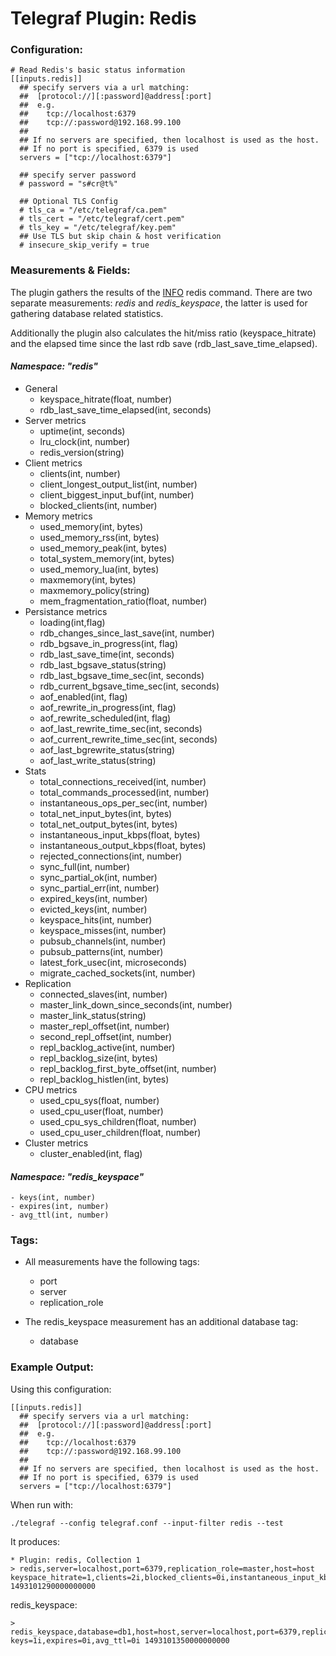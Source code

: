 # Telegraf Plugin: Redis

### Configuration:

```
# Read Redis's basic status information
[[inputs.redis]]
  ## specify servers via a url matching:
  ##  [protocol://][:password]@address[:port]
  ##  e.g.
  ##    tcp://localhost:6379
  ##    tcp://:password@192.168.99.100
  ##
  ## If no servers are specified, then localhost is used as the host.
  ## If no port is specified, 6379 is used
  servers = ["tcp://localhost:6379"]

  ## specify server password
  # password = "s#cr@t%"

  ## Optional TLS Config
  # tls_ca = "/etc/telegraf/ca.pem"
  # tls_cert = "/etc/telegraf/cert.pem"
  # tls_key = "/etc/telegraf/key.pem"
  ## Use TLS but skip chain & host verification
  # insecure_skip_verify = true
```

### Measurements & Fields:

The plugin gathers the results of the [INFO](https://redis.io/commands/info) redis command.
There are two separate measurements: _redis_ and _redis\_keyspace_, the latter is used for gathering database related statistics.

Additionally the plugin also calculates the hit/miss ratio (keyspace\_hitrate) and the elapsed time since the last rdb save (rdb\_last\_save\_time\_elapsed).

#### *Namespace: "redis"*
  
  - General
     - keyspace_hitrate(float, number)
     - rdb_last_save_time_elapsed(int, seconds)
  - Server metrics
     - uptime(int, seconds)
     - lru_clock(int, number)
     - redis_version(string)
   - Client metrics
     - clients(int, number)
     - client_longest_output_list(int, number)
     - client_biggest_input_buf(int, number)
     - blocked_clients(int, number)
   - Memory metrics
     - used_memory(int, bytes)
     - used_memory_rss(int, bytes)
     - used_memory_peak(int, bytes)
     - total_system_memory(int, bytes)
     - used_memory_lua(int, bytes)
     - maxmemory(int, bytes)
     - maxmemory_policy(string)
     - mem_fragmentation_ratio(float, number)
   - Persistance metrics
     - loading(int,flag)
     - rdb_changes_since_last_save(int, number)
     - rdb_bgsave_in_progress(int, flag)
     - rdb_last_save_time(int, seconds)
     - rdb_last_bgsave_status(string)
     - rdb_last_bgsave_time_sec(int, seconds)
     - rdb_current_bgsave_time_sec(int, seconds)
     - aof_enabled(int, flag)
     - aof_rewrite_in_progress(int, flag)
     - aof_rewrite_scheduled(int, flag)
     - aof_last_rewrite_time_sec(int, seconds)
     - aof_current_rewrite_time_sec(int, seconds)
     - aof_last_bgrewrite_status(string)
     - aof_last_write_status(string)
   - Stats
     - total_connections_received(int, number)
     - total_commands_processed(int, number)
     - instantaneous_ops_per_sec(int, number)
     - total_net_input_bytes(int, bytes)
     - total_net_output_bytes(int, bytes)
     - instantaneous_input_kbps(float, bytes)
     - instantaneous_output_kbps(float, bytes)
     - rejected_connections(int, number)
     - sync_full(int, number)
     - sync_partial_ok(int, number)
     - sync_partial_err(int, number)
     - expired_keys(int, number)
     - evicted_keys(int, number)
     - keyspace_hits(int, number)
     - keyspace_misses(int, number)
     - pubsub_channels(int, number)
     - pubsub_patterns(int, number)
     - latest_fork_usec(int, microseconds)
     - migrate_cached_sockets(int, number)
   - Replication
     - connected_slaves(int, number)
     - master_link_down_since_seconds(int, number)
     - master_link_status(string)
     - master_repl_offset(int, number)
     - second_repl_offset(int, number)
     - repl_backlog_active(int, number)
     - repl_backlog_size(int, bytes)
     - repl_backlog_first_byte_offset(int, number)
     - repl_backlog_histlen(int, bytes)
   - CPU metrics
     - used_cpu_sys(float, number)
     - used_cpu_user(float, number)
     - used_cpu_sys_children(float, number)
     - used_cpu_user_children(float, number)
   - Cluster metrics
     - cluster_enabled(int, flag)

#### *Namespace: "redis_keyspace"*
    - keys(int, number)
    - expires(int, number)
    - avg_ttl(int, number)

### Tags:

- All measurements have the following tags:
    - port
    - server
    - replication_role

- The redis_keyspace measurement has an additional database tag:
    - database

### Example Output:

Using this configuration:
```
[[inputs.redis]]
  ## specify servers via a url matching:
  ##  [protocol://][:password]@address[:port]
  ##  e.g.
  ##    tcp://localhost:6379
  ##    tcp://:password@192.168.99.100
  ##
  ## If no servers are specified, then localhost is used as the host.
  ## If no port is specified, 6379 is used
  servers = ["tcp://localhost:6379"]
```

When run with:
```
./telegraf --config telegraf.conf --input-filter redis --test
```

It produces:
```
* Plugin: redis, Collection 1
> redis,server=localhost,port=6379,replication_role=master,host=host keyspace_hitrate=1,clients=2i,blocked_clients=0i,instantaneous_input_kbps=0,sync_full=0i,pubsub_channels=0i,pubsub_patterns=0i,total_net_output_bytes=6659253i,used_memory=842448i,total_system_memory=8351916032i,aof_current_rewrite_time_sec=-1i,rdb_changes_since_last_save=0i,sync_partial_err=0i,latest_fork_usec=508i,instantaneous_output_kbps=0,expired_keys=0i,used_memory_peak=843416i,aof_rewrite_in_progress=0i,aof_last_bgrewrite_status="ok",migrate_cached_sockets=0i,connected_slaves=0i,maxmemory_policy="noeviction",aof_rewrite_scheduled=0i,total_net_input_bytes=3125i,used_memory_rss=9564160i,repl_backlog_histlen=0i,rdb_last_bgsave_status="ok",aof_last_rewrite_time_sec=-1i,keyspace_misses=0i,client_biggest_input_buf=5i,used_cpu_user=1.33,maxmemory=0i,rdb_current_bgsave_time_sec=-1i,total_commands_processed=271i,repl_backlog_size=1048576i,used_cpu_sys=3,uptime=2822i,lru_clock=16706281i,used_memory_lua=37888i,rejected_connections=0i,sync_partial_ok=0i,evicted_keys=0i,rdb_last_save_time_elapsed=1922i,rdb_last_save_time=1493099368i,instantaneous_ops_per_sec=0i,used_cpu_user_children=0,client_longest_output_list=0i,master_repl_offset=0i,repl_backlog_active=0i,keyspace_hits=2i,used_cpu_sys_children=0,cluster_enabled=0i,rdb_last_bgsave_time_sec=0i,aof_last_write_status="ok",total_connections_received=263i,aof_enabled=0i,repl_backlog_first_byte_offset=0i,mem_fragmentation_ratio=11.35,loading=0i,rdb_bgsave_in_progress=0i 1493101290000000000
```

redis_keyspace:
```
> redis_keyspace,database=db1,host=host,server=localhost,port=6379,replication_role=master keys=1i,expires=0i,avg_ttl=0i 1493101350000000000
```
